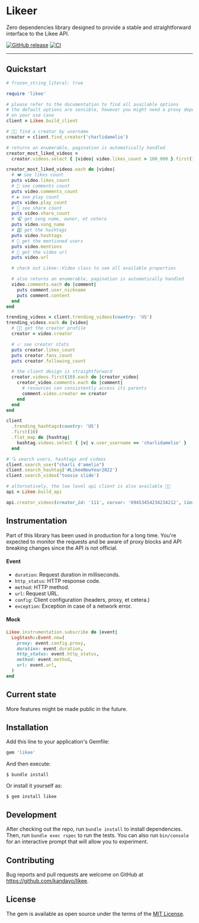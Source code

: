 # Likeer

Zero dependencies library designed to provide a stable and straightforward
interface to the Likee API.

[![GitHub release](https://img.shields.io/github/release/kandayo/likee.svg?label=Release)](https://github.com/kandayo/likee/releases)
[![CI](https://github.com/kandayo/likee/actions/workflows/ci.yml/badge.svg)](https://github.com/kandayo/likee/actions/workflows/ci.yml)

---

## Quickstart

```rb
# frozen_string_literal: true

require 'likee'

# please refer to the documentation to find all available options
# the default options are sensible, however you might need a proxy depending
# on your use case
client = Likee.build_client

# 💃🏻 find a creator by username
creator = client.find_creator('charlidamelio')

# returns an enumerable, pagination is automatically handled
creator_most_liked_videos =
  creator.videos.select { |video| video.likes_count > 100_000 }.first(10)

creator_most_liked_videos.each do |video|
  # ❤️ see likes count
  puts video.likes_count
  # 💬 see comments count
  puts video.comments_count
  # ▶️ see play count
  puts video.play_count
  # 🔗 see share count
  puts video.share_count
  # 🎧 get song name, owner, et cetera
  puts video.song_name
  # #️⃣ get the hashtags
  puts video.hashtags
  # 🔔 get the mentioned users
  puts video.mentions
  # 🎥 get the video url
  puts video.url

  # check out Likee::Video class to see all available properties

  # also returns an enumerable, pagination is automatically handled
  video.comments.each do |comment|
    puts comment.user_nickname
    puts comment.content
  end
end

trending_videos = client.trending_videos(country: 'US')
trending_videos.each do |video|
  # 💃🏻 get the creator profile
  creator = video.creator

  # 📈 see creator stats
  puts creator.likes_count
  puts creator.fans_count
  puts creator.following_count

  # the client design is straightforward
  creator.videos.first(10).each do |creator_video|
    creator_video.comments.each do |comment|
      # resources can consistently access its parents
      comment.video.creator == creator
    end
  end
end

client
  .trending_hashtags(country: 'US')
  .first(10)
  .flat_map do |hashtag|
    hashtag.videos.select { |v| v.user_username == 'charlidamelio' }
  end

# 🔍 search users, hashtags and videos
client.search_user("charli d'amelio")
client.search_hashtag('#LikeeNewYear2022')
client.search_video('toosie slide')

# alternatively, the low level api client is also available 🤘🏻
api = Likee.build_api

api.creator_videos(creator_id: '111', cursor: '69453454234234212', limit: 30)
```

## Instrumentation

Part of this library has been used in production for a long time. You're
expected to monitor the requests and be aware of proxy blocks and API breaking
changes since the API is not official.

#### Event

 - `duration`: Request duration in milliseconds.
 - `http_status`: HTTP response code.
 - `method`: HTTP method.
 - `url`: Request URL.
 - `config`: Client configuration (headers, proxy, et cetera.)
 - `exception`: Exception in case of a network error.


#### Mock

```rb
Likee.instrumentation.subscribe do |event|
  LogStash::Event.new(
    proxy: event.config.proxy,
    duration: event.duration,
    http_status: event.http_status,
    method: event.method,
    url: event.url,
  )
end
```

## Current state

More features might be made public in the future.

## Installation

Add this line to your application's Gemfile:

```ruby
gem 'likee'
```

And then execute:

    $ bundle install

Or install it yourself as:

    $ gem install likee

## Development

After checking out the repo, run `bundle install` to install dependencies.
Then, run `bundle exec rspec` to run the tests. You can also run `bin/console`
for an interactive prompt that will allow you to experiment.

## Contributing

Bug reports and pull requests are welcome on GitHub at
https://github.com/kandayo/likee.

## License

The gem is available as open source under the terms of the [MIT License](https://opensource.org/licenses/MIT).
